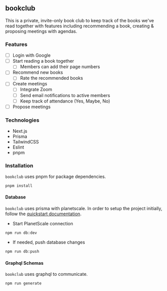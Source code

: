 ## bookclub

This is a private, invite-only book club to keep track of the books we've read together with features including recommending a book, creating & proposing meetings with agendas.

### Features

- [ ] Login with Google
- [ ] Start reading a book together
  - [ ] Members can add their page numbers
- [ ] Recommend new books
  - [ ] Rate the recommended books
- [ ] Create meetings
  - [ ] Integrate Zoom
  - [ ] Send email notifications to active members
  - [ ] Keep track of attendance (Yes, Maybe, No)
- [ ] Propose meetings

### Technologies

- Next.js
- Prisma
- TailwindCSS
- Eslint
- pnpm

### Installation

`bookclub` uses pnpm for package dependencies.

```
pnpm install
```

#### Database

`bookclub` uses prisma with planetscale. In order to setup the project initially, follow the [quickstart documentation](https://docs.planetscale.com/tutorials/prisma-quickstart).

- Start PlanetScale connection

```bash
npm run db:dev
```

- If needed, push database changes

```bash
npm run db:push
```

#### Graphql Schemas

`bookclub` uses graphql to communicate.

```bash
npm run generate
```

